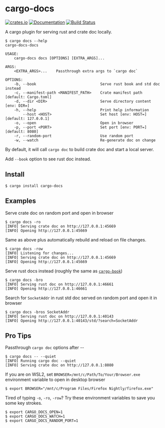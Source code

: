 cargo-docs
==========

[![crates.io](https://img.shields.io/crates/v/cargo-docs.svg)](https://crates.io/crates/cargo-docs)
[![Documentation](https://docs.rs/cargo-docs/badge.svg)](https://docs.rs/cargo-docs)
[![Build Status](https://travis-ci.org/btwiuse/cargo-docs.svg?branch=master)](https://travis-ci.org/btwiuse/cargo-docs)

A cargo plugin for serving rust and crate doc locally.

```
$ cargo docs --help
cargo-docs-docs

USAGE:
    cargo-docs docs [OPTIONS] [EXTRA_ARGS]...

ARGS:
    <EXTRA_ARGS>...    Passthrough extra args to `cargo doc`

OPTIONS:
    -b, --book                             Serve rust book and std doc instead
    -c, --manifest-path <MANIFEST_PATH>    Crate manifest path [default: Cargo.toml]
    -d, --dir <DIR>                        Serve directory content [env: DIR=]
    -h, --help                             Print help information
        --host <HOST>                      Set host [env: HOST=] [default: 127.0.0.1]
    -o, --open                             Open in browser
    -p, --port <PORT>                      Set port [env: PORT=] [default: 8080]
    -r, --random-port                      Use random port
    -w, --watch                            Re-generate doc on change
```

By default, it will call `cargo doc` to build crate doc and start a local server.

Add `--book` option to see rust doc instead.

## Install

```
$ cargo install cargo-docs
```

## Examples

Serve crate doc on random port and open in browser  
```
$ cargo docs -ro
[INFO] Serving crate doc on http://127.0.0.1:45669
[INFO] Opening http://127.0.0.1:45669
```

Same as above plus automatically rebuild and reload on file changes.
```
$ cargo docs -row
[INFO] Listening for changes...
[INFO] Serving crate doc on http://127.0.0.1:45669
[INFO] Opening http://127.0.0.1:45669
```

Serve rust docs instead (roughly the same as [`cargo-book`](https://crates.io/crates/cargo-book))
```
$ cargo docs -bro
[INFO] Serving rust doc on http://127.0.0.1:46661
[INFO] Opening http://127.0.0.1:46661
```

Search for `SocketAddr` in rust std doc served on random port and open it in browser
```
$ cargo docs -bros SocketAddr
[INFO] Serving rust doc on http://127.0.0.1:40143
[INFO] Opening http://127.0.0.1:40143/std/?search=SocketAddr
```

## Pro Tips

Passthrough `cargo doc` options after --
```
$ cargo docs -- --quiet
[INFO] Running cargo doc --quiet
[INFO] Serving crate doc on http://127.0.0.1:8080
```

If you are on WSL2, set `BROWSER=/mnt/c/Path/To/Your/Browser.exe` environment variable to open in desktop browser
```
$ export BROWSER="/mnt/c/Program Files/Firefox Nightly/firefox.exe"
```

Tired of typing `-o`, `-ro`, `-row`? Try these environment variables to save you some key strokes.
```
$ export CARGO_DOCS_OPEN=1
$ export CARGO_DOCS_WATCH=1
$ export CARGO_DOCS_RANDOM_PORT=1
```
